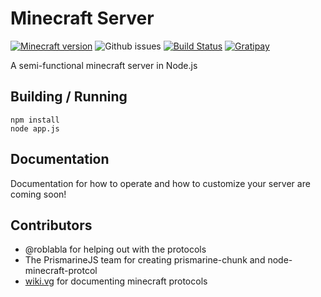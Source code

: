 Minecraft Server
================
[![Minecraft version](https://img.shields.io/badge/minecraft%20version-1.8-brightgreen.svg)](http://wiki.vg/Protocol)
![Github issues](https://img.shields.io/github/issues/mhsjlw/node-minecraft-server.svg)
[![Build Status](https://img.shields.io/circleci/project/mhsjlw/node-minecraft-server/master.svg)](https://circleci.com/gh/mhsjlw/node-minecraft-server) [![Gratipay](https://img.shields.io/gratipay/mhsjlw.svg)](https://gratipay.com/~mhsjlw/)

A semi-functional minecraft server in Node.js

## Building / Running

    npm install
    node app.js

## Documentation
Documentation for how to operate and how to customize your server are coming soon!

## Contributors

 - @roblabla for helping out with the protocols
 - The PrismarineJS team for creating prismarine-chunk and node-minecraft-protcol
 - [wiki.vg](http://wiki.vg/Protocols) for documenting minecraft protocols
